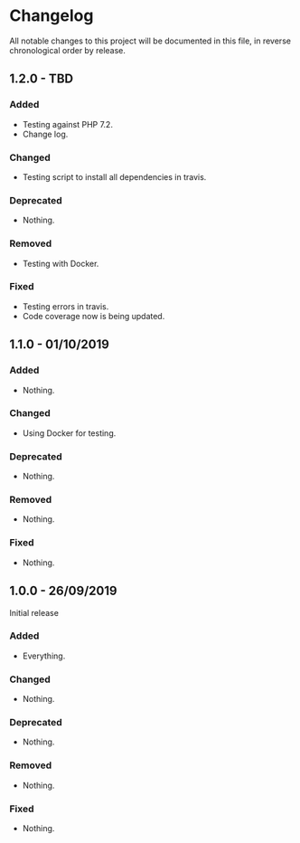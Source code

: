 # Changelog

All notable changes to this project will be documented in this file, in reverse chronological order by release.

## 1.2.0 - TBD

### Added

- Testing against PHP 7.2.
- Change log.

### Changed

- Testing script to install all dependencies in travis.

### Deprecated

- Nothing.

### Removed

- Testing with Docker.

### Fixed

- Testing errors in travis.
- Code coverage now is being updated.

## 1.1.0 - 01/10/2019

### Added

- Nothing.

### Changed

- Using Docker for testing.

### Deprecated

- Nothing.

### Removed

- Nothing.

### Fixed

- Nothing.

## 1.0.0 - 26/09/2019

Initial release

### Added

- Everything.

### Changed

- Nothing.

### Deprecated

- Nothing.

### Removed

- Nothing.

### Fixed

- Nothing.
